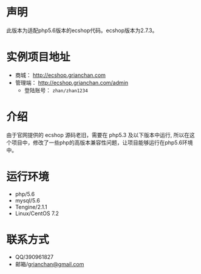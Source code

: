 # 声明

此版本为适配php5.6版本的ecshop代码。ecshop版本为2.7.3。

# 实例项目地址

- 商城： http://ecshop.grianchan.com
- 管理端： http://ecshop.grianchan.com/admin
    - 登陆账号： `zhan/zhan1234`

# 介绍

由于官网提供的 ecshop 源码老旧，需要在 php5.3 及以下版本中运行, 所以在这个项目中，修改了一些php的高版本兼容性问题，让项目能够运行在php5.6环境中。

# 运行环境

- php/5.6
- mysql/5.6
- Tengine/2.1.1
- Linux/CentOS 7.2

# 联系方式

- QQ/390961827
- 邮箱/grianchan@gmail.com
